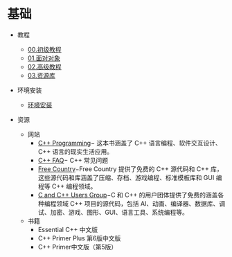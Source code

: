# 基础

* 教程
    - [00.初级教程](00.初级教程/READMD.md)
    - [01.面对对象](01.面对对象/READMD.md)
    - [02.高级教程](02.高级教程/READMD.md)
    - [03.资源库](03.资源库/READMD.md)

* 环境安装
    * [环境安装](环境安装.md)


* 资源
    - 网站
        + [C++ Programming](https://en.wikibooks.org/wiki/C++_Programming)− 这本书涵盖了 C++ 语言编程、软件交互设计、C++ 语言的现实生活应用。
        + [C++ FAQ](http://www.sunistudio.com/cppfaq/)− C++ 常见问题
        + [Free Country](https://www.thefreecountry.com/sourcecode/cpp.shtml)−Free Country 提供了免费的 C++ 源代码和 C++ 库，这些源代码和库涵盖了压缩、存档、游戏编程、标准模板库和 GUI 编程等 C++ 编程领域。
        + [C and C++ Users Group](http://www.hal9k.com/cug/)−C 和 C++ 的用户团体提供了免费的涵盖各种编程领域 C++ 项目的源代码，包括 AI、动画、编译器、数据库、调试、加密、游戏、图形、GUI、语言工具、系统编程等。
    * 书籍
        + Essential C++ 中文版
        + C++ Primer Plus 第6版中文版
        + C++ Primer中文版（第5版）

